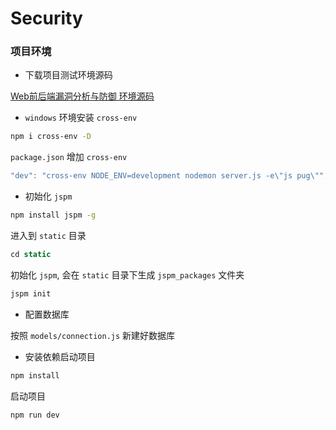 # Security

### 项目环境

- 下载项目测试环境源码

[Web前后端漏洞分析与防御 环境源码](https://github.com/TYRMars/WebSafe-StepPitGuide)

- `windows` 环境安装 `cross-env`

```bash
npm i cross-env -D
```

`package.json` 增加 `cross-env`

```js
"dev": "cross-env NODE_ENV=development nodemon server.js -e\"js pug\"",
```

- 初始化 `jspm`

```bash
npm install jspm -g
```

进入到 `static` 目录

```js
cd static
```

初始化 `jspm`, 会在 `static` 目录下生成 `jspm_packages` 文件夹

```js
jspm init
```

- 配置数据库

按照 `models/connection.js` 新建好数据库

- 安装依赖启动项目

```bash
npm install
```

启动项目

```bash
npm run dev
```